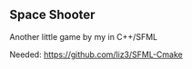 ## Space Shooter

Another little game by my in C++/SFML

Needed: https://github.com/liz3/SFML-Cmake

